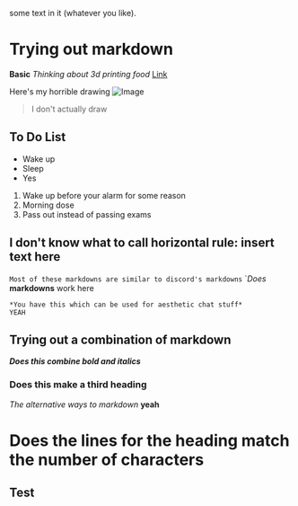 some text in it (whatever you like).


# Trying out markdown
**Basic**
*Thinking about 3d printing food*
[Link](https://afanglt.github.io/cse15l-lab-reports/anotherfile.html)

Here's my horrible drawing
![Image](https://cdn.discordapp.com/attachments/445477621812297731/898009469127106601/LemonV3.jpg)
> I don't actually draw

## To Do List
* Wake up
* Sleep
* Yes
1) Wake up before your alarm for some reason
2) Morning dose
3) Pass out instead of passing exams

I don't know what to call horizontal rule:
insert text here
---

`Most of these markdowns are similar to discord's markdowns`
`*Does* **markdowns** work here

```
*You have this which can be used for aesthetic chat stuff*
YEAH
```

## Trying out a combination of markdown
***Does this combine bold and italics***

### Does this make a third heading
_The alternative ways to markdown_
__yeah__

Does the lines for the heading match the number of characters
=============================================================

Test
----
